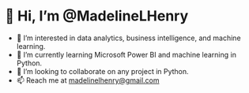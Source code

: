 # 👋 Hi, I’m @MadelineLHenry

- 👀 I’m interested in data analytics, business intelligence, and machine learning. 
- 🌱 I’m currently learning Microsoft Power BI and machine learning in Python.
- 💞️ I’m looking to collaborate on any project in Python.
- 📫 Reach me at madelinelhenry@gmail.com 

<!---
MadelineLHenry/MadelineLHenry is a ✨ special ✨ repository because its `README.md` (this file) appears on your GitHub profile.
You can click the Preview link to take a look at your changes.
--->

